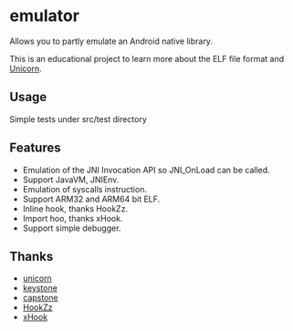 # emulator

Allows you to partly emulate an Android native library.<br>

This is an educational project to learn more about the ELF file format and [Unicorn](https://github.com/unicorn-engine/unicorn).


## Usage

Simple tests under src/test directory

## Features
- Emulation of the JNI Invocation API so JNI_OnLoad can be called.
- Support JavaVM, JNIEnv.
- Emulation of syscalls instruction.
- Support ARM32 and ARM64 bit ELF.
- Inline hook, thanks HookZz.
- Import hoo, thanks xHook.
- Support simple debugger.

## Thanks
- [unicorn](https://github.com/unicorn-engine/unicorn)
- [keystone](https://github.com/keystone-engine/keystone)
- [capstone](https://github.com/aquynh/capstone)
- [HookZz](https://github.com/jmpews/HookZz)
- [xHook](https://github.com/iqiyi/xHook)
